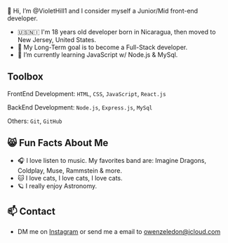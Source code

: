 👋 Hi, I’m @VioletHill1 and I consider myself a Junior/Mid front-end developer.
- 🇺🇸🇳🇮 I'm 18 years old developer born in Nicaragua, then moved to New Jersey, United States.
- 👀 My Long-Term goal is to become a Full-Stack developer.
- 🌱 I’m currently learning JavaScript w/ Node.js & MySql.

## Toolbox
FrontEnd Development: `HTML`, `CSS`, `JavaScript`, `React.js`

BackEnd Development: `Node.js`, `Express.js`, `MySql`


Others: `Git`, `GitHub`

## 😸 Fun Facts About Me
- 🎧 I love listen to music. My favorites band are: Imagine Dragons, Coldplay, Muse, Rammstein & more.
- 🐱 I love cats, I love cats, I love cats.
- 🪐 I really enjoy Astronomy.

## 📫 Contact
- DM me on [Instagram](https://instagram.com/stfu.violethill) or send me a email to owenzeledon@icloud.com

<!---
VioletHill1/VioletHill1 is a ✨ special ✨ repository because its `README.md` (this file) appears on your GitHub profile.
You can click the Preview link to take a look at your changes.
--->
